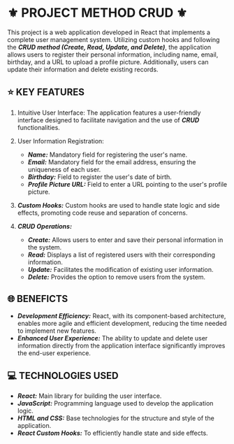 # **⚜ PROJECT METHOD CRUD ⚜**
This project is a web application developed in React that implements a complete user management system. Utilizing custom hooks and following the ***CRUD method (Create, Read, Update, and Delete)***, the application allows users to register their personal information, including name, email, birthday, and a URL to upload a profile picture. Additionally, users can update their information and delete existing records. 

## **⭐ KEY FEATURES**
1. Intuitive User Interface: The application features a user-friendly interface designed to facilitate navigation and the use of ***CRUD*** functionalities.

2. User Information Registration: 
    * ***Name:*** Mandatory field for registering the user's name.
    * ***Email:*** Mandatory field for the email address, ensuring the uniqueness of each user.
    * ***Birthday:*** Field to register the user's date of birth. 
    * ***Profile Picture URL:*** Field to enter a URL pointing to the user's profile picture.

3. ***Custom Hooks:*** Custom hooks are used to handle state logic and side effects, promoting code reuse and separation of concerns.

4. ***CRUD Operations:***
   * ***Create:*** Allows users to enter and save their personal information in the system.
   * ***Read:*** Displays a list of registered users with their corresponding information.
   * ***Update:*** Facilitates the modification of existing user information.
   * ***Delete:*** Provides the option to remove users from the system.

## **🌐 BENEFICTS**
* ***Development Efficiency:*** React, with its component-based architecture, enables more agile and efficient development, reducing the time needed to implement new features.
* ***Enhanced User Experience:*** The ability to update and delete user information directly from the application interface significantly improves the end-user experience.

## **💻 TECHNOLOGIES USED**
* ***React:*** Main library for building the user interface.
* ***JavaScript:*** Programming language used to develop the application logic.
* ***HTML and CSS:*** Base technologies for the structure and style of the application.
* ***React Custom Hooks:*** To efficiently handle state and side effects.
